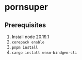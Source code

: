 # pornsuper

## Prerequisites

1. Install node 20.19.1
2. `corepack enable`
3. `pnpm install`
4. `cargo install wasm-bindgen-cli`
